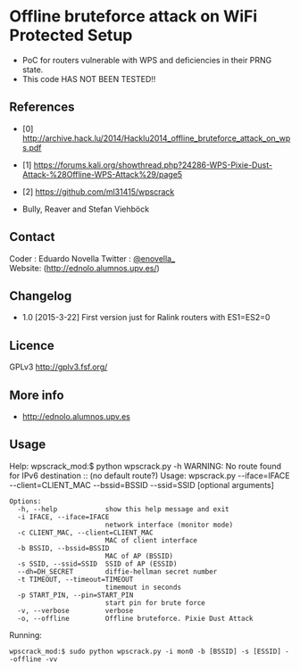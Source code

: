 Offline bruteforce attack on WiFi Protected Setup 
===========

+ PoC for routers vulnerable with WPS and deficiencies in their PRNG state.
+ This code HAS NOT BEEN TESTED!! 

References
----

* [0] http://archive.hack.lu/2014/Hacklu2014_offline_bruteforce_attack_on_wps.pdf
* [1] https://forums.kali.org/showthread.php?24286-WPS-Pixie-Dust-Attack-%28Offline-WPS-Attack%29/page5
* [2] https://github.com/ml31415/wpscrack

* Bully, Reaver and Stefan Viehböck


Contact
----

Coder  : Eduardo Novella    Twitter : [@enovella_](https://twitter.com/enovella_)    
Website: (http://ednolo.alumnos.upv.es/)


Changelog
---------
- 1.0   [2015-3-22] First version just for Ralink routers with ES1=ES2=0


Licence
----
GPLv3
http://gplv3.fsf.org/

More info
----

+ http://ednolo.alumnos.upv.es

Usage
----
Help:
	wpscrack_mod:$ python wpscrack.py -h
	WARNING: No route found for IPv6 destination :: (no default route?)
	Usage: wpscrack.py --iface=IFACE --client=CLIENT_MAC --bssid=BSSID --ssid=SSID [optional arguments]

	Options:
	  -h, --help            show this help message and exit
	  -i IFACE, --iface=IFACE
	                        network interface (monitor mode)
	  -c CLIENT_MAC, --client=CLIENT_MAC
	                        MAC of client interface
	  -b BSSID, --bssid=BSSID
	                        MAC of AP (BSSID)
	  -s SSID, --ssid=SSID  SSID of AP (ESSID)
	  --dh=DH_SECRET        diffie-hellman secret number
	  -t TIMEOUT, --timeout=TIMEOUT
	                        timemout in seconds
	  -p START_PIN, --pin=START_PIN
	                        start pin for brute force
	  -v, --verbose         verbose
	  -o, --offline         Offline bruteforce. Pixie Dust Attack


Running:

	wpscrack_mod:$ sudo python wpscrack.py -i mon0 -b [BSSID] -s [ESSID] --offline -vv


